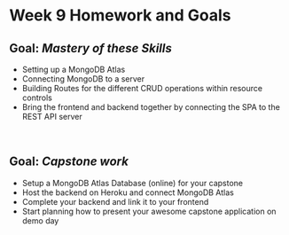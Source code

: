 # Week 9 Homework and Goals

## Goal: _Mastery of these Skills_

- Setting up a MongoDB Atlas
- Connecting MongoDB to a server
- Building Routes for the different CRUD operations within resource controls
- Bring the frontend and backend together by connecting the SPA to the REST API server

<br>

## Goal: _Capstone work_

- Setup a MongoDB Atlas Database (online) for your capstone
- Host the backend on Heroku and connect MongoDB Atlas
- Complete your backend and link it to your frontend
- Start planning how to present your awesome capstone application on demo day
